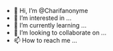 - 👋 Hi, I’m @Charifanonyme
- 👀 I’m interested in ...
- 🌱 I’m currently learning ...
- 💞️ I’m looking to collaborate on ...
- 📫 How to reach me ...

<!---
Charifanonyme/Charifanonyme is a ✨ special ✨ repository because its `README.md` (this file) appears on your GitHub profile.
You can click the Preview link to take a look at your changes.
--->
